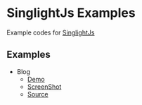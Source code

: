# SinglightJs Examples
Example codes for [SinglightJs](https://github.com/mohammadali-arjomand/singlightjs)

## Examples
- Blog
    - [Demo](https://mohammadali-arjomand.github.io/singlightjs-examples/blog/)
    - [ScreenShot](https://github.com/mohammadali-arjomand/singlightjs-examples/blob/main/screenshots/blog.png)
    - [Source](https://github.com/mohammadali-arjomand/singlightjs-examples/tree/main/blog)
